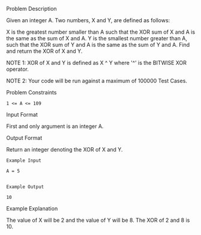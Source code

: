 Problem Description

Given an integer A.
Two numbers, X and Y, are defined as follows:

X is the greatest number smaller than A such that the XOR sum of X and A is the same as the sum of X and A.
Y is the smallest number greater than A, such that the XOR sum of Y and A is the same as the sum of Y and A.
Find and return the XOR of X and Y.

NOTE 1: XOR of X and Y is defined as X ^ Y where '^' is the BITWISE XOR operator.

NOTE 2: Your code will be run against a maximum of 100000 Test Cases.



Problem Constraints

    1 <= A <= 109



Input Format

First and only argument is an integer A.



Output Format

Return an integer denoting the XOR of X and Y.



    Example Input
    
    A = 5
    
    
    Example Output
    
    10


Example Explanation

The value of X will be 2 and the value of Y will be 8. The XOR of 2 and 8 is 10.